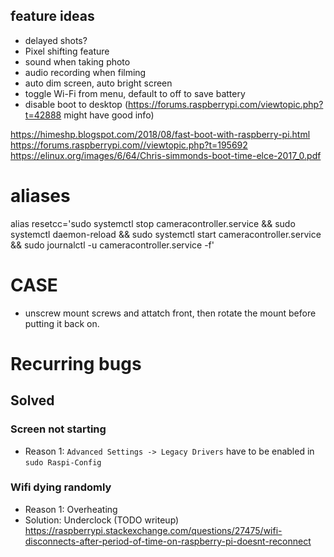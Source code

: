

## feature ideas
- delayed shots?
- Pixel shifting feature
- sound when taking photo
- audio recording when filming
- auto dim screen, auto bright screen
- toggle Wi-Fi from menu, default to off to save battery
- disable boot to desktop (https://forums.raspberrypi.com/viewtopic.php?t=42888 might have good info)

https://himeshp.blogspot.com/2018/08/fast-boot-with-raspberry-pi.html
https://forums.raspberrypi.com//viewtopic.php?t=195692
https://elinux.org/images/6/64/Chris-simmonds-boot-time-elce-2017_0.pdf


# aliases
alias resetcc='sudo systemctl stop cameracontroller.service && sudo systemctl daemon-reload && sudo systemctl start cameracontroller.service && sudo journalctl -u cameracontroller.service -f'

# CASE

- unscrew mount screws and attatch front, then rotate the mount before putting it back on.








# Recurring bugs
## Solved
### Screen not starting
- Reason 1: ``Advanced Settings -> Legacy Drivers`` have to be enabled in ``sudo Raspi-Config``
### Wifi dying randomly
- Reason 1: Overheating
- Solution: Underclock (TODO writeup)
https://raspberrypi.stackexchange.com/questions/27475/wifi-disconnects-after-period-of-time-on-raspberry-pi-doesnt-reconnect